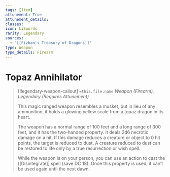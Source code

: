 ```yaml
---
tags: [Item]
attunement: True
attunement_details: 
classes: 
icon: LiSwords
rarity: Legendary
sources:
  - "[[Fizban's Treasury of Dragons]]"
type: Weapon
type_details: Firearm
---
```

# Topaz Annihilator
>[!legendary-weapon-callout] `=this.file.name`
>*Weapon (Firearm), Legendary (Requires Attunement)*
>
>This magic ranged weapon resembles a musket, but in lieu of any ammunition, it holds a glowing yellow scale from a topaz dragon in its heart.
>
>The weapon has a normal range of 100 feet and a long range of 300 feet, and it has the two-handed property. It deals 2d6 necrotic damage on a hit. If this damage reduces a creature or object to 0 hit points, the target is reduced to dust. A creature reduced to dust can be restored to life only by a true resurrection or wish spell.
>
>While the weapon is on your person, you can use an action to cast the [[Disintegrate]] spell (save DC 18). Once this property is used, it can’t be used again until the next dawn.
>
>
